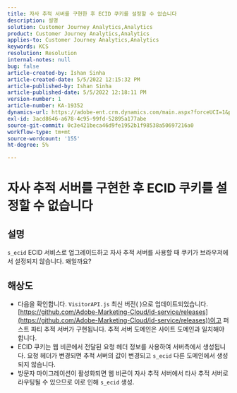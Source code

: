 ```yaml
---
title: 자사 추적 서버를 구현한 후 ECID 쿠키를 설정할 수 없습니다
description: 설명
solution: Customer Journey Analytics,Analytics
product: Customer Journey Analytics,Analytics
applies-to: Customer Journey Analytics,Analytics
keywords: KCS
resolution: Resolution
internal-notes: null
bug: false
article-created-by: Ishan Sinha
article-created-date: 5/5/2022 12:15:32 PM
article-published-by: Ishan Sinha
article-published-date: 5/5/2022 12:18:11 PM
version-number: 1
article-number: KA-19352
dynamics-url: https://adobe-ent.crm.dynamics.com/main.aspx?forceUCI=1&pagetype=entityrecord&etn=knowledgearticle&id=6441c40a-6dcc-ec11-a7b5-6045bd00db25
exl-id: 3acd8646-a678-4c95-99fd-52895a177abe
source-git-commit: 0c3e421beca46d9fe1952b1f98538a50697216a0
workflow-type: tm+mt
source-wordcount: '155'
ht-degree: 5%

---
```


# 자사 추적 서버를 구현한 후 ECID 쿠키를 설정할 수 없습니다

## 설명

`s_ecid` ECID 서비스로 업그레이드하고 자사 추적 서버를 사용할 때 쿠키가 브라우저에서 설정되지 않습니다. 왜일까요?

## 해상도


- 다음을 확인합니다. `VisitorAPI.js` 최신 버전( )으로 업데이트되었습니다.[https://github.com/Adobe-Marketing-Cloud/id-service/releases](https://github.com/Adobe-Marketing-Cloud/id-service/releases))이고 퍼스트 파티 추적 서버가 구현됩니다. 추적 서버 도메인은 사이트 도메인과 일치해야 합니다.
- ECID 쿠키는 웹 비콘에서 전달된 요청 헤더 정보를 사용하여 서버측에서 생성됩니다. 요청 헤더가 변경되면 추적 서버의 값이 변경되고 `s_ecid` 다른 도메인에서 생성되지 않습니다.
- 방문자 마이그레이션이 활성화되면 웹 비콘이 자사 추적 서버에서 타사 추적 서버로 라우팅될 수 있으므로 이로 인해 `s_ecid` 생성.

